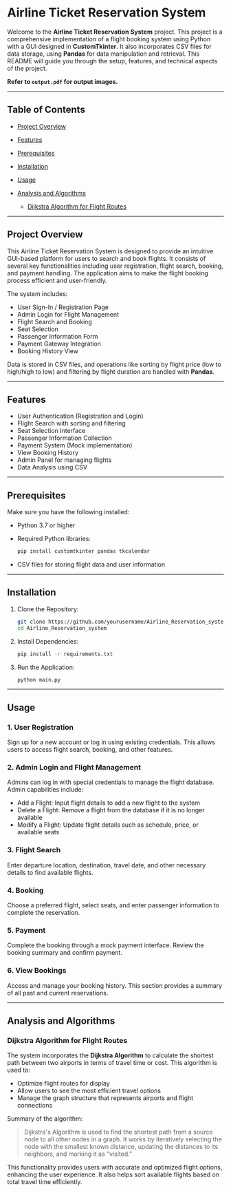 # Airline Ticket Reservation System

Welcome to the **Airline Ticket Reservation System** project. This project is a comprehensive implementation of a flight booking system using Python with a GUI designed in **CustomTkinter**. It also incorporates CSV files for data storage, using **Pandas** for data manipulation and retrieval. This README will guide you through the setup, features, and technical aspects of the project.

**Refer to `output.pdf` for output images.**

---

## Table of Contents

* [Project Overview](https://www.notion.so/1fcb9e75448e80f2b2aec2e2d39643f7?pvs=21)
* [Features](https://www.notion.so/1fcb9e75448e80f2b2aec2e2d39643f7?pvs=21)
* [Prerequisites](https://www.notion.so/1fcb9e75448e80f2b2aec2e2d39643f7?pvs=21)
* [Installation](https://www.notion.so/1fcb9e75448e80f2b2aec2e2d39643f7?pvs=21)
* [Usage](https://www.notion.so/1fcb9e75448e80f2b2aec2e2d39643f7?pvs=21)
* [Analysis and Algorithms](https://www.notion.so/1fcb9e75448e80f2b2aec2e2d39643f7?pvs=21)

  * [Dijkstra Algorithm for Flight Routes](https://www.notion.so/1fcb9e75448e80f2b2aec2e2d39643f7?pvs=21)

---

## Project Overview

This Airline Ticket Reservation System is designed to provide an intuitive GUI-based platform for users to search and book flights. It consists of several key functionalities including user registration, flight search, booking, and payment handling. The application aims to make the flight booking process efficient and user-friendly.

The system includes:

* User Sign-In / Registration Page
* Admin Login for Flight Management
* Flight Search and Booking
* Seat Selection
* Passenger Information Form
* Payment Gateway Integration
* Booking History View

Data is stored in CSV files, and operations like sorting by flight price (low to high/high to low) and filtering by flight duration are handled with **Pandas**.

---

## Features

* User Authentication (Registration and Login)
* Flight Search with sorting and filtering
* Seat Selection Interface
* Passenger Information Collection
* Payment System (Mock implementation)
* View Booking History
* Admin Panel for managing flights
* Data Analysis using CSV

---

## Prerequisites

Make sure you have the following installed:

* Python 3.7 or higher

* Required Python libraries:

  ```bash
  pip install customtkinter pandas tkcalendar
  ```

* CSV files for storing flight data and user information

---

## Installation

1. Clone the Repository:

   ```bash
   git clone https://github.com/yourusername/Airline_Reservation_system.git
   cd Airline_Reservation_system
   ```

2. Install Dependencies:

   ```bash
   pip install -r requirements.txt
   ```

3. Run the Application:

   ```bash
   python main.py
   ```

---

## Usage

### 1. User Registration

Sign up for a new account or log in using existing credentials. This allows users to access flight search, booking, and other features.

### 2. Admin Login and Flight Management

Admins can log in with special credentials to manage the flight database. Admin capabilities include:

* Add a Flight: Input flight details to add a new flight to the system
* Delete a Flight: Remove a flight from the database if it is no longer available
* Modify a Flight: Update flight details such as schedule, price, or available seats

### 3. Flight Search

Enter departure location, destination, travel date, and other necessary details to find available flights.

### 4. Booking

Choose a preferred flight, select seats, and enter passenger information to complete the reservation.

### 5. Payment

Complete the booking through a mock payment interface. Review the booking summary and confirm payment.

### 6. View Bookings

Access and manage your booking history. This section provides a summary of all past and current reservations.

---

## Analysis and Algorithms

### Dijkstra Algorithm for Flight Routes

The system incorporates the **Dijkstra Algorithm** to calculate the shortest path between two airports in terms of travel time or cost. This algorithm is used to:

* Optimize flight routes for display
* Allow users to see the most efficient travel options
* Manage the graph structure that represents airports and flight connections

Summary of the algorithm:

> Dijkstra's Algorithm is used to find the shortest path from a source node to all other nodes in a graph. It works by iteratively selecting the node with the smallest known distance, updating the distances to its neighbors, and marking it as "visited."

This functionality provides users with accurate and optimized flight options, enhancing the user experience. It also helps sort available flights based on total travel time efficiently.
